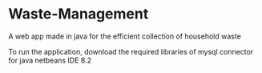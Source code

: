 # Waste-Management
A web app made in java for the efficient collection of household waste

To run the application, download the required libraries of mysql connector for java netbeans IDE 8.2
